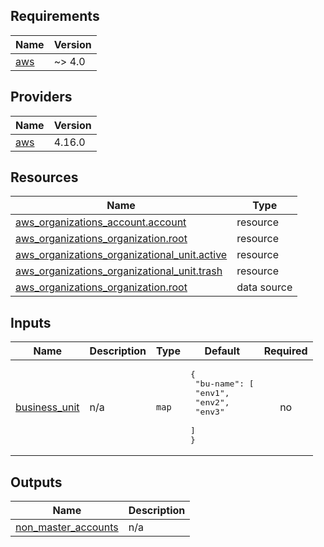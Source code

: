 ## Requirements

| Name | Version |
|------|---------|
| <a name="requirement_aws"></a> [aws](#requirement\_aws) | ~> 4.0 |

## Providers

| Name | Version |
|------|---------|
| <a name="provider_aws"></a> [aws](#provider\_aws) | 4.16.0 |

## Resources

| Name | Type |
|------|------|
| [aws_organizations_account.account](https://registry.terraform.io/providers/hashicorp/aws/latest/docs/resources/organizations_account) | resource |
| [aws_organizations_organization.root](https://registry.terraform.io/providers/hashicorp/aws/latest/docs/resources/organizations_organization) | resource |
| [aws_organizations_organizational_unit.active](https://registry.terraform.io/providers/hashicorp/aws/latest/docs/resources/organizations_organizational_unit) | resource |
| [aws_organizations_organizational_unit.trash](https://registry.terraform.io/providers/hashicorp/aws/latest/docs/resources/organizations_organizational_unit) | resource |
| [aws_organizations_organization.root](https://registry.terraform.io/providers/hashicorp/aws/latest/docs/data-sources/organizations_organization) | data source |

## Inputs

| Name | Description | Type | Default | Required |
|------|-------------|------|---------|:--------:|
| <a name="input_business_unit"></a> [business\_unit](#input\_business\_unit) | n/a | `map` | <pre>{<br>  "bu-name": [<br>    "env1",<br>    "env2",<br>    "env3"<br>  ]<br>}</pre> | no |

## Outputs

| Name | Description |
|------|-------------|
| <a name="output_non_master_accounts"></a> [non\_master\_accounts](#output\_non\_master\_accounts) | n/a |
